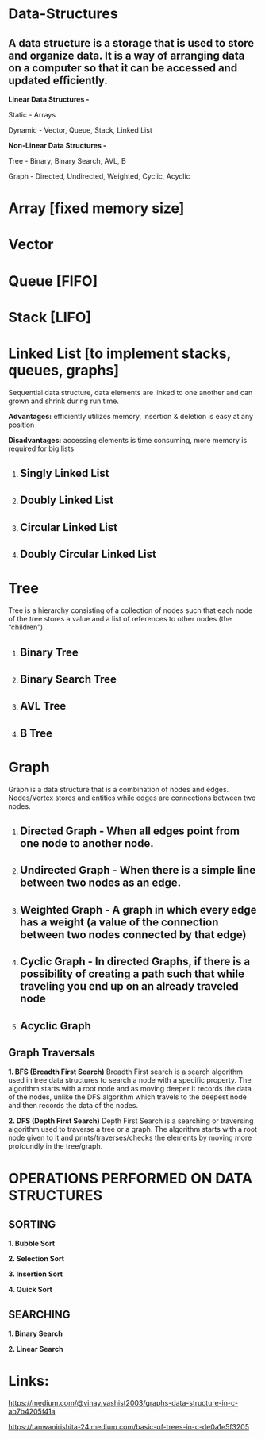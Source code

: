 # Data-Structures
A data structure is a storage that is used to store and organize data. 
It is a way of arranging data on a computer so that it can be accessed and updated efficiently.
----------------------------------------
__Linear Data Structures -__

Static - Arrays

Dynamic - Vector, Queue, Stack, Linked List

__Non-Linear Data Structures -__

Tree - Binary, Binary Search, AVL, B

Graph - Directed, Undirected, Weighted, Cyclic, Acyclic


# Array [fixed memory size]


# Vector

   
# Queue [FIFO]

   
# Stack [LIFO]

   
# Linked List [to implement stacks, queues, graphs] 
Sequential data structure, data elements are linked to one another and can grown and shrink during run time.

__Advantages:__ efficiently utilizes memory, insertion & deletion is easy at any position

__Disadvantages:__ accessing elements is time consuming, more memory is required for big lists

1. Singly Linked List
   ---------------------

2. Doubly Linked List
   ---------------------

3. Circular Linked List
   ---------------------

4. Doubly Circular Linked List
   ---------------------



# Tree
Tree is a hierarchy consisting of a collection of nodes such that each node of the tree stores a value and a list of references to other nodes (the “children”).

1. Binary Tree
   ---------------------

2. Binary Search Tree
   ----------

3. AVL Tree
   --------
   
4. B Tree
   -----


# Graph
Graph is a data structure that is a combination of nodes and edges. Nodes/Vertex stores and entities while edges are connections between two nodes.

1. Directed Graph - When all edges point from one node to another node.
   --

2. Undirected Graph - When there is a simple line between two nodes as an edge.
   --

3. Weighted Graph - A graph in which every edge has a weight (a value of the connection between two nodes connected by that edge)
   --

4. Cyclic Graph - In directed Graphs, if there is a possibility of creating a path such that while traveling you end up on an already traveled node
   -

5. Acyclic Graph
    -

Graph Traversals
--

__1. BFS (Breadth First Search)__
       Breadth First search is a search algorithm used in tree data structures to search a node with a specific property. The algorithm starts with a root node and as moving deeper it records the data of the nodes, unlike the DFS algorithm which travels to the deepest node and then records the data of the nodes.

__2. DFS (Depth First Search)__
      Depth First Search is a searching or traversing algorithm used to traverse a tree or a graph. The algorithm starts with a root node given to it and prints/traverses/checks the elements by moving more profoundly in the tree/graph.



# OPERATIONS PERFORMED ON DATA STRUCTURES
 SORTING
 --

 __1. Bubble Sort__
 
 __2. Selection Sort__
 
 __3. Insertion Sort__
 
 __4. Quick Sort__


SEARCHING
--

__1. Binary Search__

__2. Linear Search__


# Links:
https://medium.com/@vinay.vashist2003/graphs-data-structure-in-c-ab7b4205f41a

https://tanwanirishita-24.medium.com/basic-of-trees-in-c-de0a1e5f3205
